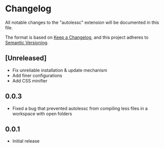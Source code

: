 # Changelog
All notable changes to the "autolessc" extension will be documented in this file.

The format is based on [Keep a Changelog](https://keepachangelog.com/en/1.0.0/),
and this project adheres to [Semantic Versioning](https://semver.org/spec/v2.0.0.html).

## [Unreleased]
- Fix unreliable installation & update mechanism
- Add finer configurations
- Add CSS minifier

## 0.0.3

- Fixed a bug that prevented autolessc from compiling less files in a workspace with open folders

## 0.0.1
- Initial release
